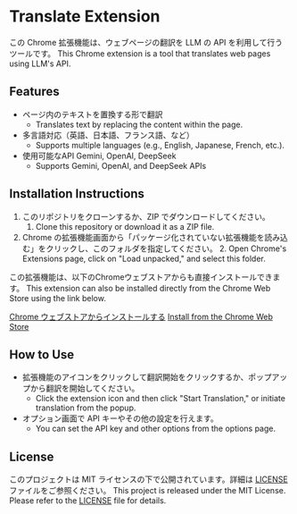 # Translate Extension

この Chrome 拡張機能は、ウェブページの翻訳を LLM の API を利用して行うツールです。
This Chrome extension is a tool that translates web pages using LLM's API.

## Features

- ページ内のテキストを置換する形で翻訳
  - Translates text by replacing the content within the page.
- 多言語対応（英語、日本語、フランス語、など）
  - Supports multiple languages (e.g., English, Japanese, French, etc.).
- 使用可能なAPI Gemini, OpenAI, DeepSeek
  - Supports Gemini, OpenAI, and DeepSeek APIs

## Installation Instructions

1. このリポジトリをクローンするか、ZIP でダウンロードしてください。
   1. Clone this repository or download it as a ZIP file.
2. Chrome の拡張機能画面から「パッケージ化されていない拡張機能を読み込む」をクリックし、このフォルダを指定してください。
   2. Open Chrome's Extensions page, click on "Load unpacked," and select this folder.

この拡張機能は、以下のChromeウェブストアからも直接インストールできます。
This extension can also be installed directly from the Chrome Web Store using the link below.

[Chrome ウェブストアからインストールする](https://chromewebstore.google.com/detail/dchjlinbddpaiddipiflefedphldelki?utm_source=item-share-cb)
[Install from the Chrome Web Store](https://chromewebstore.google.com/detail/dchjlinbddpaiddipiflefedphldelki?utm_source=item-share-cb)

## How to Use

- 拡張機能のアイコンをクリックして翻訳開始をクリックするか、ポップアップから翻訳を開始してください。
  - Click the extension icon and then click "Start Translation," or initiate translation from the popup.
- オプション画面で API キーやその他の設定を行えます。
  - You can set the API key and other options from the options page.

## License

このプロジェクトは MIT ライセンスの下で公開されています。詳細は [LICENSE](LICENSE) ファイルをご参照ください。
This project is released under the MIT License. Please refer to the [LICENSE](LICENSE) file for details.
